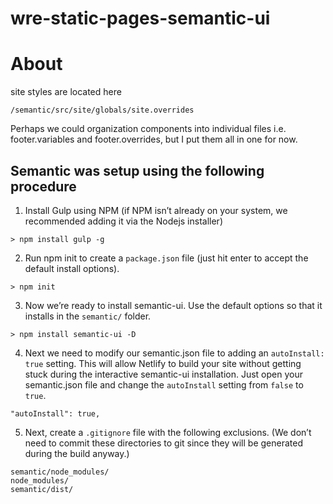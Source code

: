 # wre-static-pages-semantic-ui

# About 

site styles are located here

`/semantic/src/site/globals/site.overrides`

Perhaps we could organization components into individual files i.e. footer.variables and footer.overrides, but I put them all in one for now.


## Semantic was setup using the following procedure

1. Install Gulp using NPM (if NPM isn’t already on your system, we recommended adding it via the Nodejs installer)

`> npm install gulp -g`

2. Run npm init to create a `package.json` file (just hit enter to accept the default install options).

`> npm init`

3. Now we’re ready to install semantic-ui. Use the default options so that it installs in the `semantic/` folder.

`> npm install semantic-ui -D`

4. Next we need to modify our semantic.json file to adding an `autoInstall: true` setting. This will allow Netlify to build your site without getting stuck during the interactive semantic-ui installation. Just open your semantic.json file and change the `autoInstall` setting from `false` to `true`.

`"autoInstall": true,`

5. Next, create a `.gitignore` file with the following exclusions. (We don’t need to commit these directories to git since they will be generated during the build anyway.)

```
semantic/node_modules/
node_modules/
semantic/dist/
````

